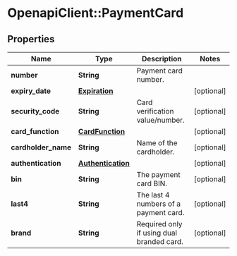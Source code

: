 # OpenapiClient::PaymentCard

## Properties
Name | Type | Description | Notes
------------ | ------------- | ------------- | -------------
**number** | **String** | Payment card number. | 
**expiry_date** | [**Expiration**](Expiration.md) |  | [optional] 
**security_code** | **String** | Card verification value/number. | [optional] 
**card_function** | [**CardFunction**](CardFunction.md) |  | [optional] 
**cardholder_name** | **String** | Name of the cardholder. | [optional] 
**authentication** | [**Authentication**](Authentication.md) |  | [optional] 
**bin** | **String** | The payment card BIN. | [optional] 
**last4** | **String** | The last 4 numbers of a payment card. | [optional] 
**brand** | **String** | Required only if using dual branded card. | [optional] 


